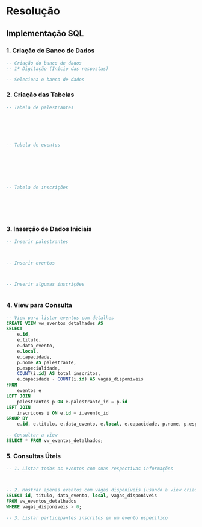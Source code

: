 # Resolução

## Implementação SQL

### 1. Criação do Banco de Dados

```sql
-- Criação do banco de dados
-- 1ª Digitação (Início das respostas)

-- Seleciona o banco de dados

```

### 2. Criação das Tabelas

```sql
-- Tabela de palestrantes






-- Tabela de eventos







-- Tabela de inscrições







```

### 3. Inserção de Dados Iniciais

```sql
-- Inserir palestrantes



-- Inserir eventos



-- Inserir algumas inscrições



```

### 4. View para Consulta

```sql
-- View para listar eventos com detalhes
CREATE VIEW vw_eventos_detalhados AS
SELECT 
    e.id,
    e.titulo,
    e.data_evento,
    e.local,
    e.capacidade,
    p.nome AS palestrante,
    p.especialidade,
    COUNT(i.id) AS total_inscritos,
    e.capacidade - COUNT(i.id) AS vagas_disponiveis
FROM 
    eventos e
LEFT JOIN 
    palestrantes p ON e.palestrante_id = p.id
LEFT JOIN 
    inscricoes i ON e.id = i.evento_id
GROUP BY 
    e.id, e.titulo, e.data_evento, e.local, e.capacidade, p.nome, p.especialidade;

-- Consultar a view
SELECT * FROM vw_eventos_detalhados;
```

### 5. Consultas Úteis

```sql
-- 1. Listar todos os eventos com suas respectivas informações



-- 2. Mostrar apenas eventos com vagas disponíveis (usando a view criada)
SELECT id, titulo, data_evento, local, vagas_disponiveis 
FROM vw_eventos_detalhados
WHERE vagas_disponiveis > 0;

-- 3. Listar participantes inscritos em um evento específico



```
